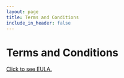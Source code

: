 ```yaml
---
layout: page
title: Terms and Conditions
include_in_header: false
---
```

<h1>Terms and Conditions</h1>
<a href="https://www.apple.com/legal/internet-services/itunes/dev/stdeula/">Click to see EULA.</a>
